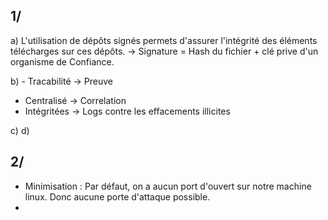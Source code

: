 
## 1/ 

a) L'utilisation de dépôts signés permets d'assurer l'intégrité des éléments télécharges sur ces dépôts. -> Signature = Hash du fichier + clé prive d'un organisme de Confiance.

b) - Tracabilité -> Preuve
- Centralisé -> Correlation 
- Intégritées -> Logs contre les effacements illicites

c)
d) 



## 2/ 

- Minimisation : Par défaut, on a aucun port d'ouvert sur notre machine linux. Donc aucune porte d'attaque possible.
- 